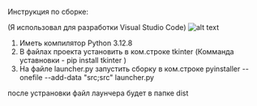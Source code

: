 Инструкция по сборке:

(Я использовал для разработки Visual Studio Code)
![alt text](https://raw.githubusercontent.com/zzzlichzzz/-/refs/heads/main/Launcher/img.bmp?raw=true)

1) Иметь компилятор Python 3.12.8
2) В файлах проекта установить в ком.строке tkinter (Комманда уставновки - pip install tkinter )
3) На файле launcher.py запустить сборку в ком.строке
                         pyinstaller --onefile --add-data "src;src" launcher.py

после устрановки файл лаунчера будет в папке dist
